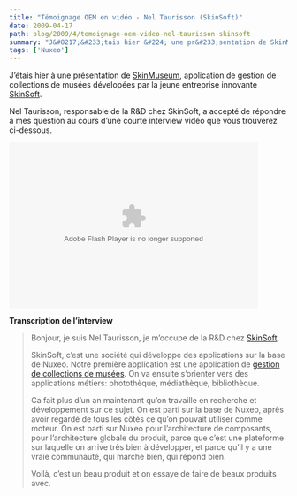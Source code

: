 ```yaml
---
title: "Témoignage OEM en vidéo - Nel Taurisson (SkinSoft)"
date: 2009-04-17
path: blog/2009/4/temoignage-oem-video-nel-taurisson-skinsoft
summary: "J&#8217;&#233;tais hier &#224; une pr&#233;sentation de SkinMuseum, application de gestion de collections de mus&#233;es d&#233;velop&#233;es par la jeune entreprise innovante SkinSoft."
tags: ['Nuxeo']
---
```


<p>J&#8217;&#233;tais hier &#224; une pr&#233;sentation de <a href="http://www.skin-museum.org/">SkinMuseum</a>, application de gestion de collections de mus&#233;es d&#233;velop&#233;es par la jeune entreprise innovante <a href="http://www.skin-soft.org/">SkinSoft</a>.</p>

<p>Nel Taurisson, responsable de la R&amp;D chez SkinSoft, a accept&#233; de r&#233;pondre &#224; mes question au cours d&#8217;une courte interview vid&#233;o que vous trouverez ci-dessous.</p>

<p><embed src="http://blip.tv/play/g5V_+tpwhYNg" type="application/x-shockwave-flash" width="450" height="300" allowscriptaccess="always" allowfullscreen="true"></embed></p>

<p><strong>Transcription de l&#8217;interview</strong></p>

<blockquote>
<p>Bonjour, je suis Nel Taurisson, je m&#8217;occupe de la R&amp;D chez <a href="http://www.skin-soft.org/">SkinSoft</a>.</p>

<p>SkinSoft, c&#8217;est une soci&#233;t&#233; qui d&#233;veloppe des applications sur la base de Nuxeo. Notre premi&#232;re application est une application de <a href="http://www.skin-museum.org/">gestion de collections de mus&#233;es</a>. On va ensuite s&#8217;orienter vers des applications m&#233;tiers: phototh&#232;que, m&#233;diath&#232;que, biblioth&#232;que.</p>

<p>Ca fait plus d&#8217;un an maintenant qu&#8217;on travaille en recherche et d&#233;veloppement sur ce sujet. On est parti sur la base de Nuxeo, apr&#232;s avoir regard&#233; de tous les c&#244;t&#233;s ce qu&#8217;on pouvait utiliser comme moteur. On est parti sur Nuxeo pour l&#8217;architecture de composants, pour l&#8217;architecture globale du produit, parce que c&#8217;est une plateforme sur laquelle on arrive tr&#232;s bien &#224; d&#233;velopper, et parce qu&#8217;il y a une vraie communaut&#233;, qui marche bien, qui r&#233;pond bien.</p>

<p>Voil&#224;, c&#8217;est un beau produit et on essaye de faire de beaux produits avec.</p> 
</blockquote>
